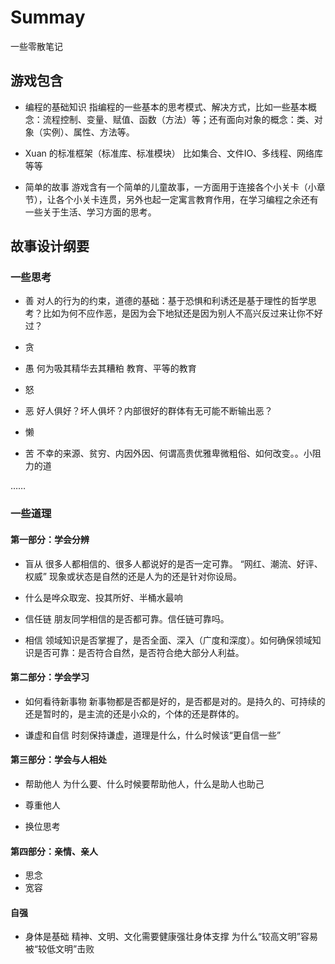 # Summay

一些零散笔记


## 游戏包含

* 编程的基础知识
  指编程的一些基本的思考模式、解决方式，比如一些基本概念：流程控制、变量、赋值、函数（方法）等；还有面向对象的概念：类、对象（实例）、属性、方法等。

* Xuan 的标准框架（标准库、标准模块）
  比如集合、文件IO、多线程、网络库等等

* 简单的故事
  游戏含有一个简单的儿童故事，一方面用于连接各个小关卡（小章节），让各个小关卡连贯，另外也起一定寓言教育作用，在学习编程之余还有一些关于生活、学习方面的思考。

## 故事设计纲要

### 一些思考

* 善
  对人的行为的约束，道德的基础：基于恐惧和利诱还是基于理性的哲学思考？比如为何不应作恶，是因为会下地狱还是因为别人不高兴反过来让你不好过？

* 贪

* 愚
  何为吸其精华去其糟粕
  教育、平等的教育
  
* 怒

* 恶
  好人俱好？坏人俱坏？内部很好的群体有无可能不断输出恶？
  
* 懒

* 苦
  不幸的来源、贫穷、内因外因、何谓高贵优雅卑微粗俗、如何改变。。小阻力的道

……

### 一些道理

#### 第一部分：学会分辨

* 盲从
  很多人都相信的、很多人都说好的是否一定可靠。
  “网红、潮流、好评、权威” 现象或状态是自然的还是人为的还是针对你设局。

* 什么是哗众取宠、投其所好、半桶水最响


* 信任链
  朋友同学相信的是否都可靠。信任链可靠吗。

* 相信
  领域知识是否掌握了，是否全面、深入（广度和深度）。如何确保领域知识是否可靠：是否符合自然，是否符合绝大部分人利益。

#### 第二部分：学会学习

* 如何看待新事物
  新事物都是否都是好的，是否都是对的。是持久的、可持续的还是暂时的，是主流的还是小众的，个体的还是群体的。

* 谦虚和自信
  时刻保持谦虚，道理是什么，什么时候该“更自信一些”

#### 第三部分：学会与人相处

* 帮助他人
  为什么要、什么时候要帮助他人，什么是助人也助己

* 尊重他人

* 换位思考

#### 第四部分：亲情、亲人

* 思念
* 宽容

#### 自强

* 身体是基础
  精神、文明、文化需要健康强壮身体支撑
  为什么“较高文明”容易被“较低文明”击败
